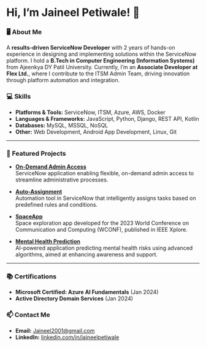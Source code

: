 # Hi, I’m Jaineel Petiwale! 👋

### 🖥️ About Me
A **results-driven ServiceNow Developer** with 2 years of hands-on experience in designing and implementing solutions within the ServiceNow platform. I hold a **B.Tech in Computer Engineering (Information Systems)** from Ajeenkya DY Patil University. Currently, I’m an **Associate Developer at Flex Ltd.**, where I contribute to the ITSM Admin Team, driving innovation through platform automation and integration.

### 💻 Skills
- **Platforms & Tools:** ServiceNow, ITSM, Azure, AWS, Docker
- **Languages & Frameworks:** JavaScript, Python, Django, REST API, Kotlin
- **Databases:** MySQL, MSSQL, NoSQL
- **Other:** Web Development, Android App Development, Linux, Git

---

### 🚀 Featured Projects

- **[On-Demand Admin Access](https://github.com/ImJaineel/On-Demand-Admin-Access)**  
  ServiceNow application enabling flexible, on-demand admin access to streamline administrative processes.

- **[Auto-Assignment](https://github.com/ImJaineel/Auto-Assignment)**  
  Automation tool in ServiceNow that intelligently assigns tasks based on predefined rules and conditions.

- **[SpaceApp](https://github.com/ADYPU-SpaceApp/SpaceApp)**  
  Space exploration app developed for the 2023 World Conference on Communication and Computing (WCONF), published in IEEE Xplore.

- **[Mental Health Prediction](https://github.com/Leap-Tribe-I/Mental-Health-Prediction)**  
  AI-powered application predicting mental health risks using advanced algorithms, aimed at enhancing awareness and support.

---

### 📚 Certifications
- **Microsoft Certified: Azure AI Fundamentals** (Jan 2024)
- **Active Directory Domain Services** (Jan 2024)

### 📫 Contact Me
- **Email:** Jaineel2001@gmail.com  
- **LinkedIn:** [linkedin.com/in/jaineelpetiwale](https://linkedin.com/in/jaineelpetiwale)
